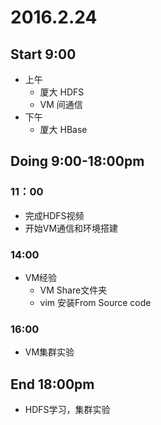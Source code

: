 # 2016.2.24

## Start 9:00

* 上午
    * 厦大 HDFS
    * VM 间通信
* 下午
    * 厦大 HBase

## Doing 9:00-18:00pm

### 11：00

* 完成HDFS视频
* 开始VM通信和环境搭建

### 14:00

* VM经验
    * VM Share文件夹
    * vim 安装From Source code

### 16:00

* VM集群实验

## End 18:00pm

* HDFS学习，集群实验

